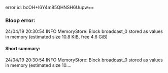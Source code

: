 error id: bcOH+I6Y4m85QHNSH6Uupw==
### Bloop error:

24/04/19 20:30:54 INFO MemoryStore: Block broadcast_0 stored as values in memory (estimated size 10.8 KiB, free 4.6 GiB)
#### Short summary: 

24/04/19 20:30:54 INFO MemoryStore: Block broadcast_0 stored as values in memory (estimated size 10....